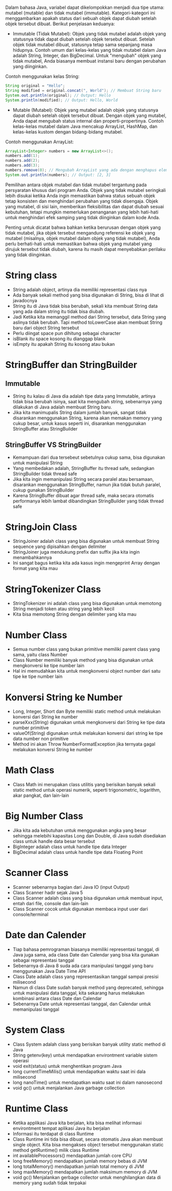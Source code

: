 Dalam bahasa Java, variabel dapat dikelompokkan menjadi dua tipe utama: mutabel (mutable) dan tidak mutabel (immutable).
Kategori-kategori ini menggambarkan apakah status dari sebuah objek dapat diubah setelah objek tersebut dibuat. Berikut
penjelasan keduanya:

- Immutable (Tidak Mutabel): Objek yang tidak mutabel adalah objek yang statusnya tidak dapat diubah setelah objek tersebut dibuat.
Setelah objek tidak mutabel dibuat, statusnya tetap sama sepanjang masa hidupnya.
Contoh umum dari kelas-kelas yang tidak mutabel dalam Java adalah String, Integer, dan BigDecimal.
Untuk "mengubah" objek yang tidak mutabel, Anda biasanya membuat instansi baru dengan perubahan yang diinginkan.

Contoh menggunakan kelas String:
```java
String original = "Hello";
String modified = original.concat(", World"); // Membuat String baru
System.out.println(original); // Output: Hello
System.println(modified); // Output: Hello, World
```

- Mutable (Mutabel): Objek yang mutabel adalah objek yang statusnya dapat diubah setelah objek tersebut dibuat. 
Dengan objek yang mutabel, Anda dapat mengubah status internal dan properti-propertinya.
Contoh kelas-kelas mutabel dalam Java mencakup ArrayList, HashMap, dan kelas-kelas kustom dengan bidang-bidang mutabel.

Contoh menggunakan ArrayList:
```java
ArrayList<Integer> numbers = new ArrayList<>();
numbers.add(1);
numbers.add(2);
numbers.add(3);
numbers.remove(0); // Mengubah ArrayList yang ada dengan menghapus elemen pertama
System.out.println(numbers); // Output: [2, 3]
```

Pemilihan antara objek mutabel dan tidak mutabel tergantung pada persyaratan khusus dari program Anda. Objek yang tidak
mutabel seringkali lebih disukai ketika Anda ingin memastikan bahwa status sebuah objek tetap konsisten dan menghindari
perubahan yang tidak disengaja. Objek yang mutabel, di sisi lain, memberikan fleksibilitas dan dapat diubah sesuai
kebutuhan, tetapi mungkin memerlukan penanganan yang lebih hati-hati untuk menghindari efek samping yang tidak
diinginkan dalam kode Anda.

Penting untuk dicatat bahwa bahkan ketika berurusan dengan objek yang tidak mutabel, jika objek tersebut mengandung
referensi ke objek yang mutabel (misalnya, objek mutabel dalam objek yang tidak mutabel), Anda perlu berhati-hati untuk
memastikan bahwa objek yang mutabel yang dirujuk tersebut tidak diubah, karena itu masih dapat menyebabkan perilaku yang
tidak diinginkan.

# String class

- String adalah object, artinya dia memiliki representasi class nya
- Ada banyak sekali method yang bisa digunakan di String, bisa di lihat di javadocnya
- String itu di Java tidak bisa berubah, sekali kita membuat String data yang ada dalam string itu tidak bisa diubah.
- Jadi Ketika kita memanggil method dari String tersebut, data String yang aslinya tidak berubah. Tapi method
  toLowerCase akan membuat String baru dari object String tersebut
- Perlu diingat space pun dihitung sebagai character
- isBlank itu space kosong itu dianggap blank
- isEmpty itu apakah String itu kosong atau bukan

# StringBuffer dan StringBuilder

## Immutable

- String itu kalau di Java dia adalah tipe data yang Immutable, artinya tidak bisa berubah isinya, saat kita mengubah
  string, sebenarnya yang dilakukan di Java adalah membuat String baru.
- Jika kita manimupalis String dalam jumlah banyak, sangat tidak disarankan menggunakan String, karena akan memakan
  memory yang cukup besar, untuk kasus seperti ini, disarankan menggunakan StringBuffer atau StringBuilder

## StringBuffer VS StringBuilder
- Kemampuan dari dua tersebeut sebetulnya cukup sama, bisa digunakan untuk manipulasi String
- Yang membedakan adalah, StringBuffer itu thread safe, sedangkan StringBuilder tidak thread safe
- Jika kita ingin memanipulasi String secara paralel atau bersamaan, disarankan menggunakan StringBuffer, namun jika tidak butuh paralel, cukup gunakan StringBuilder
- Karena StringBuffer dibuat agar thread safe, maka secara otomatis performanya lebih lambat dibandingkan StringBuilder yang tidak thread safe

# StringJoin Class
- StringJoiner adalah class yang bisa digunakan untuk membuat String sequence yang dipisahkan dengan delimiter
- StringJoiner juga mendukung prefix dan suffix jika kita ingin menambahkannya
- Ini sangat bagus ketika kita ada kasus ingin mengeprint Array dengan format yang kita mau

# StringTokenizer Class
- StringTokenizer ini adalah class yang bisa digunakan untuk memotong String menjadi token atau string yang lebih kecil
- Kita bisa memotong String dengan delimiter yang kita mau

# Number Class
- Semua number class yang bukan primitive memiliki parent class yang sama, yaitu class Number
- Class Number memiliki banyak method yang bisa digunakan untuk mengkonversi ke tipe number lain
- Hal ini memudahkan kita untuk mengkonversi object number dari satu tipe ke tipe number lain

# Konversi String ke Number
- Long, Integer, Short dan Byte memiliki static method untuk melakukan konversi dari String ke number
- parseXxx(String) digunakan untuk mengkonversi dari String ke tipe data number primitive
- valueOf(String) digunakan untuk melakukan konversi dari string ke tipe data number non primitive
- Method ini akan Throw NumberFormatException jika ternyata gagal melakukan konversi String ke number

# Math Class
- Class Math ini merupakan class utilitis yang berisikan banyak sekali static method untuk operasi numerik, seperti trigonometric, logarithm, akar pangkat, dan lain-lain

# Big Number Class
- Jika kita ada kebutuhan untuk menggunakan angka yang besar sehingga melebihi kapasitas Long dan Double, di Java sudah disediakan class untuk handle data besar tersebut
- BigInteger adalah class untuk handle tipe data Integer
- BigDecimal adalah class untuk handle tipe data Floating Point

# Scanner Class
- Scanner sebenarnya bagian dari Java IO (input Output)
- Class Scanner hadir sejak Java 5
- Class Scanner adalah class yang bisa digunakan untuk membuat input, entah dari file, console dan lain-lain
- Class Scanner cocok untuk digunakan membaca input user dari console/terminal

# Date dan Calender
- Tiap bahasa pemrograman biasanya memiliki representasi tanggal, di Java juga sama, ada class Date dan Calendar yang bisa kita gunakan sebagai representasi tanggal
- Sebenarnya di Java 8 suda ada cara manipulasi tanggal yang baru menggunakan Java Date Time API
- Class Date adalah class yang representasikan tanggal sampai presisi milisecond
- Namun di class Date sudah banyak method yang deprecated, sehingga untuk manipulasi data tanggal, kita sekarang harus melakukan kombinasi antara class Date dan Calendar
- Sebenarnya Date untuk representasi tanggal, dan Calendar untuk memanipulasi tanggal

# System Class
- Class System adalah class yang berisikan banyak utility static method di Java
- String getenv(key) untuk mendapatkan environtment variable sistem operasi
- void exit(status) untuk menghentikan program Java
- long currentTimeMilis() untuk mendapatkan waktu saat ini dala milisecond
- long nanoTime() untuk mendapatkan waktu saat ini dalam nanosecond
- void gc() untuk menjalankan Java garbage collection

# Runtime Class
- Ketika applikasi Java kita berjalan, kita bisa melihat informasi environtment tempat aplikasi Java itu berjalan
- Informasi itu terdapat di class Runtime
- Class Runtime ini tida bisa dibuat, secara otomatis Java akan membuat single object. Kita bisa mengakses object tersebut menggunakan static method getRuntime() milik class Runtime
- int availableProcessors() mendapatkan jumlah core CPU
- long freeMemory() mendapatkan jumlah memory bebas di JVM
- long totalMemory() mendapatkan jumlah total memory di JVM
- long maxMemory() mendapatkan jumlah maksimum memory di JVM
- void gc() Menjalankan gerbage collector untuk menghilangkan data di memory yang sudah tidak terpakai


